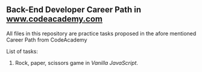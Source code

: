 ## Back-End Developer Career Path in www.codeacademy.com

All files in this repository are practice tasks proposed in the afore mentioned Career Path from CodeAcademy

List of tasks:
 1. Rock, paper, scissors game in _Vanilla JavaScript_.

